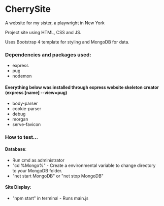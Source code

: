 # CherrySite
A website for my sister, a playwright in New York

Project site using HTML, CSS and JS.

Uses Bootstrap 4 template for styling and MongoDB for data.

### Dependencies and packages used:
* express
* pug
* nodemon

#### Everything below was installed through express website skeleton creator (express [name] --view=pug)
* body-parser
* cookie-parser
* debug
* morgan
* serve-favicon


### How to test...

#### Database:
* Run cmd as administrator
* "cd %Mongo%" - Create a environmental variable to change directory to your MongoDB folder.
* "net start MongoDB" or "net stop MongoDB"

#### Site Display:
* "npm start" in terminal - Runs main.js
